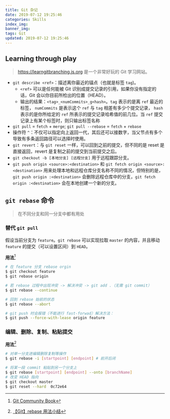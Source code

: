```yaml
---
title: Git 杂记
date: 2019-07-12 19:25:46
categories: Skills
index_img:
banner_img:
tags: Git
updated: 2019-07-12 19:25:46
---
```


## Learning through play

> https://learngitbranching.js.org 是一个非常好玩的 Git 学习网站。

- `git describe <ref>`：描述离你最近的锚点（也就是标签 `tag`)。
  - `<ref>` 可以是任何能被 Git 识别成提交记录的引用，如果你没有指定的话，Git 会以你目前所检出的位置（HEAD）。
  - 输出的结果：`<tag>_<numCommits>_g<hash>`。`tag` 表示的是离 `ref` 最近的标签， `numCommits` 是表示这个 `ref` 与 `tag` 相差有多少个提交记录， `hash` 表示的是你所给定的 `ref` 所表示的提交记录哈希值的前几位。当 `ref` 提交记录上有某个标签时，则只输出标签名称
- `git pull` = `fetch` + `merge`; `git pull --rebase` = `fetch` + `rebase`
- 操作符 `^`：不仅可以指定向上返回一代，其后还可以接数字，当父节点有多个导致有多条返回路径可以选择时使用。
- `git revert`：与 `git reset` 一样，可以回到之前的提交，但不同的是 reset 是直接返回，revert 是复制之前的提交到当前提交之后。
- `git checkout -b [本地分支] [远程分支]` 用于远程跟踪分支。
- `git push origin <source>:<destination>` 和 `git fetch origin <source>:<destination>` 用来处理本地和远程仓库分支名称不同的情况，但特别的是，`git push origin :<destination>` 会删除远程仓库中的分支，`git fetch origin :<destination>` 会在本地创建一个新的分支。

## `git rebase` 命令
> 在不同分支和同一分支中都有用处

### 替代 `git pull`

假设当前分支为 `feature`。`git rebase` 可以实现拉取 `master` 的内容，并且移动 `feature` 的提交（可以设置区间）到 `HEAD`。

**用法**[^1]

```bash
# 在 feature 分支 rebase orgin
$ git checkout feature
$ git rebase origin 

# 若 rebase 过程中出现冲突 -> 解决冲突 -> git add .（无需 git commit）
$ git rebase --continue

# 回到 rebase 始前的状态
$ git rebase --abort

# git push 时会报错（不能进行 fast-forwad）解决方法：
$ git push --force-with-lease origin feature 
```

### 编辑、删除、复制、粘贴提交

**用法**[^2]

```bash
# 对单一分支进编辑删除复制等操作
$ git rebase -i [startpoint] [endpoint] # 前开后闭

# 将某一段 commit 粘贴到另一个分支上
$ git rebase [startpoint] [endpoint] --onto [branchName]
# 改变 HEAD 指向
$ git checkout master
$ git reset --hard  0c72e64
```

[^1]: [Git Community Book](http://gitbook.liuhui998.com/4_2.html)

[^2]: [【Git】rebase 用法小结](https://www.jianshu.com/p/4a8f4af4e803)
 